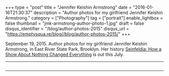 +++
type = "post"
title = "Jennifer Keishin Armstrong"
date = "2016-01-16T21:30:37"
description = "Author photos for my girlfriend Jennifer Keishin Armstrong."
category = ["Photography"]
tag = ["portrait"]
enable_lightbox = false
thumbnail = "jmk-armstrong-author-photo-1.jpg"
draft = false
disqus_identifier = "/blog/author-photos-2015"
disqus_url = "https://emptysqua.re/blog//blog/author-photos-2015/"
+++

<p>September 19, 2015. Author photos for my girlfriend Jennifer Keishin Armstrong, in East River State Park, Brooklyn. Her history <a href="http://amzn.com/1476756104">Seinfeldia: How a Show About Nothing Changed Everything</a> is out this July.</p>
<hr />
<p><img alt="" src="jmk-armstrong-author-photo-1.jpg" /></p>
<hr />
<p><img alt="" src="jmk-armstrong-author-photo-2.jpg" /></p>
